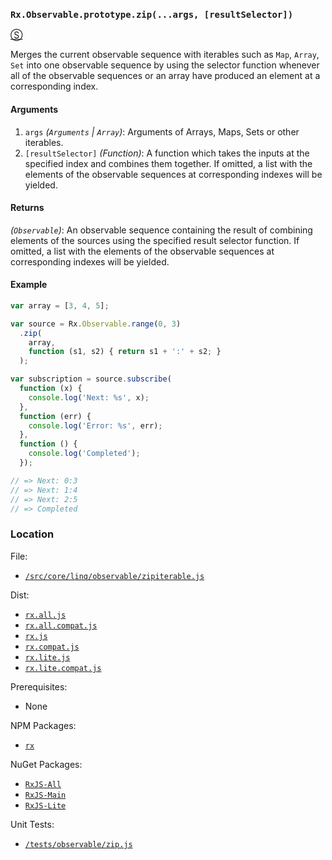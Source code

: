 ### `Rx.Observable.prototype.zip(...args, [resultSelector])`
[&#x24C8;](https://github.com/Reactive-Extensions/RxJS/blob/master/src/core/linq/observable/zipiterable.js "View in source")

Merges the current observable sequence with iterables such as `Map`, `Array`, `Set` into one observable sequence by using the selector function whenever all of the observable sequences or an array have produced an element at a corresponding index.

#### Arguments
1. `args` *(`Arguments` | `Array`)*: Arguments of Arrays, Maps, Sets or other iterables.
2. `[resultSelector]` *(Function)*: A function which takes the inputs at the specified index and combines them together.  If omitted, a list with the elements of the observable sequences at corresponding indexes will be yielded.

#### Returns
*(`Observable`)*: An observable sequence containing the result of combining elements of the sources using the specified result selector function.  If omitted, a list with the elements of the observable sequences at corresponding indexes will be yielded.

#### Example
```js
var array = [3, 4, 5];

var source = Rx.Observable.range(0, 3)
  .zip(
    array,
    function (s1, s2) { return s1 + ':' + s2; }
  );

var subscription = source.subscribe(
  function (x) {
    console.log('Next: %s', x);
  },
  function (err) {
    console.log('Error: %s', err);
  },
  function () {
    console.log('Completed');
  });

// => Next: 0:3
// => Next: 1:4
// => Next: 2:5
// => Completed
```

### Location

File:
- [`/src/core/linq/observable/zipiterable.js`](https://github.com/Reactive-Extensions/RxJS/blob/master/src/core/linq/observable/zipiterable.js)

Dist:
- [`rx.all.js`](https://github.com/Reactive-Extensions/RxJS/blob/master/dist/rx.all.js)
- [`rx.all.compat.js`](https://github.com/Reactive-Extensions/RxJS/blob/master/dist/rx.all.compat.js)
- [`rx.js`](https://github.com/Reactive-Extensions/RxJS/blob/master/dist/rx.js)
- [`rx.compat.js`](https://github.com/Reactive-Extensions/RxJS/blob/master/dist/rx.compat.js)
- [`rx.lite.js`](https://github.com/Reactive-Extensions/RxJS/blob/master/dist/rx.lite.js)
- [`rx.lite.compat.js`](https://github.com/Reactive-Extensions/RxJS/blob/master/dist/rx.lite.compat.js)

Prerequisites:
- None

NPM Packages:
- [`rx`](https://www.npmjs.org/package/rx)

NuGet Packages:
- [`RxJS-All`](http://www.nuget.org/packages/RxJS-All/)
- [`RxJS-Main`](http://www.nuget.org/packages/RxJS-Main/)
- [`RxJS-Lite`](http://www.nuget.org/packages/RxJS-Lite/)

Unit Tests:
- [`/tests/observable/zip.js`](https://github.com/Reactive-Extensions/RxJS/blob/master/tests/observable/zip.js)
